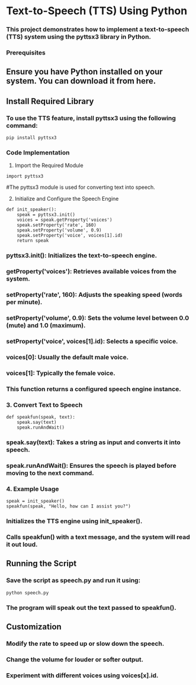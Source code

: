 # Text-to-Speech (TTS) Using Python

### This project demonstrates how to implement a text-to-speech (TTS) system using the pyttsx3 library in Python.

### Prerequisites

## Ensure you have Python installed on your system. You can download it from here.

## Install Required Library

### To use the TTS feature, install pyttsx3 using the following command:
```
pip install pyttsx3
```

### Code Implementation

1. Import the Required Module
```
import pyttsx3
```
#The pyttsx3 module is used for converting text into speech.

2. Initialize and Configure the Speech Engine
```
def init_speaker():
    speak = pyttsx3.init()
    voices = speak.getProperty('voices')
    speak.setProperty('rate', 160)
    speak.setProperty('volume', 0.9)
    speak.setProperty('voice', voices[1].id)
    return speak
```
### pyttsx3.init(): Initializes the text-to-speech engine.

### getProperty('voices'): Retrieves available voices from the system.

### setProperty('rate', 160): Adjusts the speaking speed (words per minute).

### setProperty('volume', 0.9): Sets the volume level between 0.0 (mute) and 1.0 (maximum).

### setProperty('voice', voices[1].id): Selects a specific voice.

### voices[0]: Usually the default male voice.

### voices[1]: Typically the female voice.

### This function returns a configured speech engine instance.

### 3. Convert Text to Speech
```
def speakfun(speak, text):
    speak.say(text)
    speak.runAndWait()
```
### speak.say(text): Takes a string as input and converts it into speech.

### speak.runAndWait(): Ensures the speech is played before moving to the next command.

### 4. Example Usage
```
speak = init_speaker()
speakfun(speak, "Hello, how can I assist you?")
```
### Initializes the TTS engine using init_speaker().

### Calls speakfun() with a text message, and the system will read it out loud.

## Running the Script

### Save the script as speech.py and run it using:
```
python speech.py
```
### The program will speak out the text passed to speakfun().

## Customization

### Modify the rate to speed up or slow down the speech.

### Change the volume for louder or softer output.

### Experiment with different voices using voices[x].id.